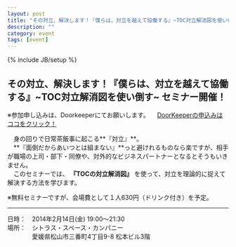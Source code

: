 ```yaml
---
layout: post
title: "その対立、解決します！『僕らは、対立を越えて協働する』~TOC対立解消図を使い倒す~ セミナー開催！"
description: ""
category: event
tags: [event]
---
```

{% include JB/setup %}

## その対立、解決します！『僕らは、対立を越えて協働する』~TOC対立解消図を使い倒す~ セミナー開催！

※参加申し込みは、Doorkeeperにてお願いします。
　[DoorKeeperの申込みはココをクリック！](http://agile459.doorkeeper.jp/events/8739)
  
　身の回りで日常茶飯事に起こる**『対立』**。  
　**『面倒だからあいつとは組まない』**っと避けれるものなら楽ですが、相手が職場の上司・部下・同僚や、対外的なビジネスパートナーとなるとそうもいきません。  
　このセミナーでは、 **『TOCの対立解消図』** を使って、対立を理論的に捉えて解決する方法を学びます。  
  
※無料セミナーですが、会場費として１人630円（ドリンク付き）を予定。

-------
日時：　2014年2月14日(金) 19:00～21:30  
場所：　シトラス・スペース・カンパニー  
　　　　愛媛県松山市三番町4丁目9-8 松本ビル3階  

